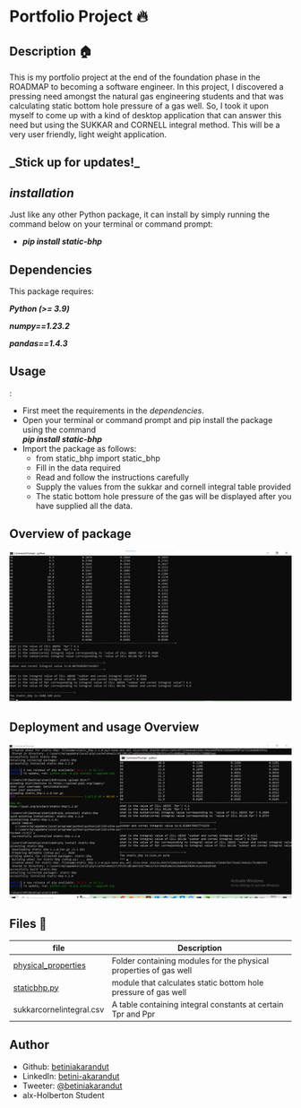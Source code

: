 # Portfolio Project :fire:

## Description :house:

This is my portfolio project at the end of the foundation phase in the ROADMAP to becoming a software engineer.
In this project, I discovered a pressing need amongst the natural gas engineering students and that was calculating static bottom hole pressure of a gas well. So, I took it upon myself to come up with a kind of desktop application that can answer this need but using the SUKKAR and CORNELL integral method. This will be a very user friendly, light weight application.<br>

<h2>_Stick up for updates!_<h2/>

## _installation_

Just like any other Python package, it can install by simply running the command below on your terminal or command prompt:

- **_pip install static-bhp_**

## Dependencies

This package requires:

**_Python (>= 3.9)_**

**_numpy==1.23.2_**

**_pandas==1.4.3_**

## <h2>Usage</h2>:

- First meet the requirements in the _dependencies_.
- Open your terminal or command prompt and pip install the package using the command<br>**_pip install static-bhp_**
- Import the package as follows:
  - from static_bhp import static_bhp
  - Fill in the data required
  - Read and follow the instructions carefully
  - Supply the values from the sukkar and cornell integral table provided
  - The static bottom hole pressure of the gas will be displayed after you have supplied all the data.

## Overview of package

<p><img src="./assets/bhppackage.png"/></p>

<p><h2>Deployment and usage Overview</h2></p>
<p><img src="./assets/finalbreathe.png"/></p>

## Files :pencil:

| file                                                     | Description                                                       |
| -------------------------------------------------------- | ----------------------------------------------------------------- |
| [physical_properties](./static_bhp/physical_properties/) | Folder containing modules for the physical properties of gas well |
| [staticbhp.py](./static_bhp/staticbhp.py)                | module that calculates static bottom hole pressure of gas well    |
| sukkarcornelintegral.csv                                 | A table containing integral constants at certain Tpr and Ppr      |

## Author

- Github: [betiniakarandut](https://www.github.com/betiniakarandut)
- LinkedIn: [betini-akarandut](https://www.linkedin.com/in/betini-akarandut-24654321a)
- Tweeter: [@betiniakarandut](https://twitter.com/betiniakarandut)
- alx-Holberton Student
